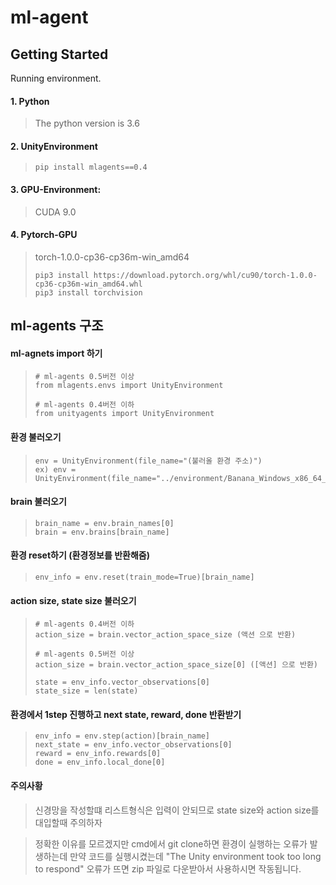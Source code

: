# ml-agent

## Getting Started
Running environment.
#### 1. Python
> The python version is 3.6
#### 2. UnityEnvironment
>```text
>pip install mlagents==0.4
>```
#### 3. GPU-Environment:
> 
>CUDA 9.0
>
#### 4. Pytorch-GPU
>torch-1.0.0-cp36-cp36m-win_amd64 
>```text
>pip3 install https://download.pytorch.org/whl/cu90/torch-1.0.0-cp36-cp36m-win_amd64.whl
>pip3 install torchvision
>```

## ml-agents 구조
#### ml-agnets import 하기
>```text
> # ml-agents 0.5버전 이상
> from mlagents.envs import UnityEnvironment
>
> # ml-agents 0.4버전 이하
> from unityagents import UnityEnvironment
>```
#### 환경 불러오기
>```text
> env = UnityEnvironment(file_name="(불러올 환경 주소)")
> ex) env = UnityEnvironment(file_name="../environment/Banana_Windows_x86_64_0.4/Banana.exe")
>```
#### brain 불러오기
>```text
> brain_name = env.brain_names[0]
> brain = env.brains[brain_name]
>```
#### 환경 reset하기 (환경정보를 반환해줌)
>```text
> env_info = env.reset(train_mode=True)[brain_name]
>```
#### action size, state size 불러오기
>```text
> # ml-agents 0.4버전 이하
> action_size = brain.vector_action_space_size (액션 으로 반환)
>
> # ml-agents 0.5버전 이상
> action_size = brain.vector_action_space_size[0] ([액션] 으로 반환)
>
>state = env_info.vector_observations[0]
>state_size = len(state)
>```
#### 환경에서 1step 진행하고 next state, reward, done 반환받기
>```text
> env_info = env.step(action)[brain_name]
> next_state = env_info.vector_observations[0]
> reward = env_info.rewards[0]
> done = env_info.local_done[0]
>```
#### 주의사황
> 신경망을 작성할떄 리스트형식은 입력이 안되므로 state size와 action size를 대입할때 주의하자

> 정확한 이유를 모르겠지만 cmd에서 git clone하면 환경이 실행하는 오류가 발생하는데 만약 코드를 실행시켰는데 "The Unity environment took too long to respond" 오류가 뜨면 zip 파일로 다운받아서 사용하시면 작동됩니다.

